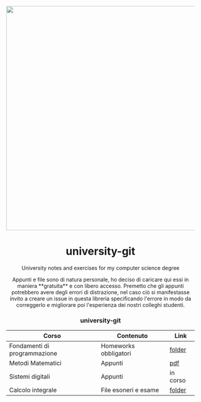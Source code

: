<p align="center">
   <img src="https://user-images.githubusercontent.com/40722616/173250237-1430a661-74e5-4843-a584-a4af1ce7d763.png"
    style="width:15vh">

</p>

<h1 align="center">university-git</h1>
<p align="center">University notes and exercises for my computer science degree</p>

<p align="center">Appunti e file sono di natura personale, ho deciso di caricare qui essi in maniera **gratuita** e con libero accesso. Premetto che gli appunti potrebbero avere degli errori di distrazione, nel caso ciò si manifestasse invito a creare un issue in questa libreria specificando l'errore in modo da correggerlo e migliorare poi l'esperienza dei nostri colleghi studenti.</p>

<h3 align="center">university-git</h3>
<div align="center">

Corso | Contenuto | Link
--- | --- | ---
Fondamenti di programmazione | Homeworks obbligatori | [folder](/fondamenti-di-programmazione)
Metodi Matematici | Appunti | [pdf](/metodi-matematici/appunti.pdf)
Sistemi digitali | Appunti | in corso
Calcolo integrale | File esoneri e esame | [folder](/calcolo-integrale)

</div>
